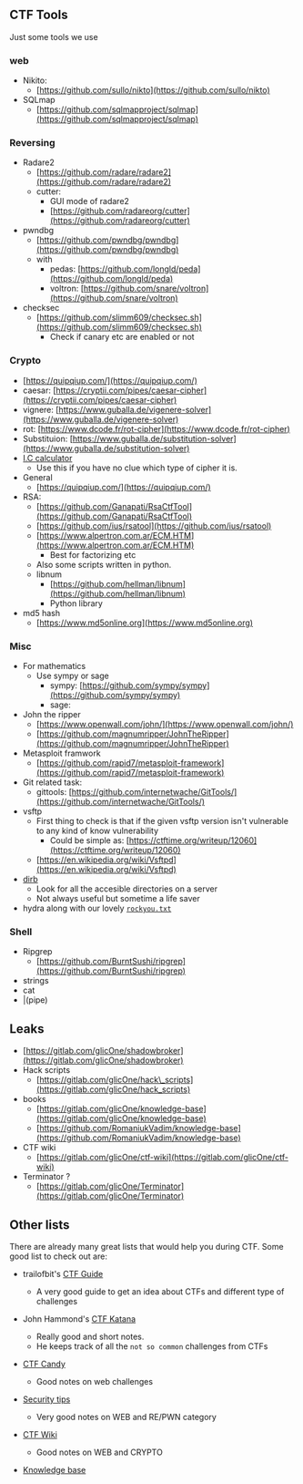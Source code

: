 ## CTF Tools

Just some tools we use

### web

* Nikito:
  * [https://github.com/sullo/nikto](https://github.com/sullo/nikto)
* SQLmap
  * [https://github.com/sqlmapproject/sqlmap](https://github.com/sqlmapproject/sqlmap)

### Reversing

* Radare2
  * [https://github.com/radare/radare2](https://github.com/radare/radare2)
  * cutter:
    * GUI mode of radare2
    * [https://github.com/radareorg/cutter](https://github.com/radareorg/cutter)
* pwndbg
  * [https://github.com/pwndbg/pwndbg](https://github.com/pwndbg/pwndbg)
  * with
    * pedas: [https://github.com/longld/peda](https://github.com/longld/peda)
    * voltron: [https://github.com/snare/voltron](https://github.com/snare/voltron)
* checksec
  * [https://github.com/slimm609/checksec.sh](https://github.com/slimm609/checksec.sh)
    * Check if canary etc are enabled or not

### Crypto

* [https://quipqiup.com/](https://quipqiup.com/)
* caesar: [https://cryptii.com/pipes/caesar-cipher](https://cryptii.com/pipes/caesar-cipher)
* vignere: [https://www.guballa.de/vigenere-solver](https://www.guballa.de/vigenere-solver)
* rot: [https://www.dcode.fr/rot-cipher](https://www.dcode.fr/rot-cipher)
* Substituion: [https://www.guballa.de/substitution-solver](https://www.guballa.de/substitution-solver)
* [I.C calculator](http://practicalcryptography.com/cryptanalysis/text-characterisation/index-coincidence/)
  * Use this if you have no clue which type of cipher it is.
* General
  * [https://quipqiup.com/](https://quipqiup.com/)
* RSA:
  * [https://github.com/Ganapati/RsaCtfTool](https://github.com/Ganapati/RsaCtfTool)
  * [https://github.com/ius/rsatool](https://github.com/ius/rsatool)
  * [https://www.alpertron.com.ar/ECM.HTM](https://www.alpertron.com.ar/ECM.HTM)
    * Best for factorizing etc
  * Also some scripts written in python.
  * libnum
    * [https://github.com/hellman/libnum](https://github.com/hellman/libnum)
    * Python library
* md5 hash
  * [https://www.md5online.org](https://www.md5online.org)


### Misc

* For mathematics
  * Use sympy or sage
    * sympy: [https://github.com/sympy/sympy](https://github.com/sympy/sympy)
    * sage:
* John the ripper
  * [https://www.openwall.com/john/](https://www.openwall.com/john/)
  * [https://github.com/magnumripper/JohnTheRipper](https://github.com/magnumripper/JohnTheRipper)
* Metasploit framwork
  * [https://github.com/rapid7/metasploit-framework](https://github.com/rapid7/metasploit-framework)
* Git related task:
  * gittools: [https://github.com/internetwache/GitTools/](https://github.com/internetwache/GitTools/)
* vsftp
  * First thing to check is that if the given vsftp version isn't vulnerable to any kind of know vulnerability
    * Could be simple as: [https://ctftime.org/writeup/12060](https://ctftime.org/writeup/12060)
  * [https://en.wikipedia.org/wiki/Vsftpd](https://en.wikipedia.org/wiki/Vsftpd)
* [dirb](https://tools.kali.org/web-applications/dirb)
  * Look for all the accesible directories on a server
  * Not always useful but sometime a life saver
* hydra along with our lovely [`rockyou.txt`](https://www.google.com/url?sa=t&rct=j&q=&esrc=s&source=web&cd=1&ved=2ahUKEwjF_6fRjIvfAhUJtI8KHeGqCGkQFjAAegQIBxAB&url=https%3A%2F%2Fgithub.com%2Fbrannondorsey%2Fnaive-hashcat%2Freleases%2Fdownload%2Fdata%2Frockyou.txt&usg=AOvVaw3snAERl1mU6Ccr4WFEazBd)

### Shell

* Ripgrep
  * [https://github.com/BurntSushi/ripgrep](https://github.com/BurntSushi/ripgrep)
* strings
* cat
* \|\(pipe\)

## Leaks

* [https://gitlab.com/glicOne/shadowbroker](https://gitlab.com/glicOne/shadowbroker)
* Hack scripts
  * [https://gitlab.com/glicOne/hack\_scripts](https://gitlab.com/glicOne/hack_scripts)
* books
  * [https://gitlab.com/glicOne/knowledge-base](https://gitlab.com/glicOne/knowledge-base)
  * [https://github.com/RomaniukVadim/knowledge-base](https://github.com/RomaniukVadim/knowledge-base)
* CTF wiki
  * [https://gitlab.com/glicOne/ctf-wiki](https://gitlab.com/glicOne/ctf-wiki)
* Terminator ?
  * [https://gitlab.com/glicOne/Terminator](https://gitlab.com/glicOne/Terminator)


## Other lists

There are already many great lists that would help you during CTF. Some good list to check out are:

* trailofbit's [CTF Guide](https://trailofbits.github.io/ctf/)
    - A very good guide to get an idea about CTFs and different type of challenges

* John Hammond's [CTF Katana](https://github.com/JohnHammond/ctf-katana)
    - Really good and short notes.
    - He keeps track of all the `not so common` challenges from CTFs

* [CTF Candy](https://github.com/flawwan/CTF-Candy)
    - Good notes on web challenges

* [Security tips](https://github.com/Anonyme1396/security-tips)
    - Very good notes on WEB and RE/PWN category

* [CTF Wiki](https://gitlab.com/glicOne/ctf-wiki)
    - Good notes on WEB and CRYPTO

* [Knowledge base](https://gitlab.com/glicOne/knowledge-base)
